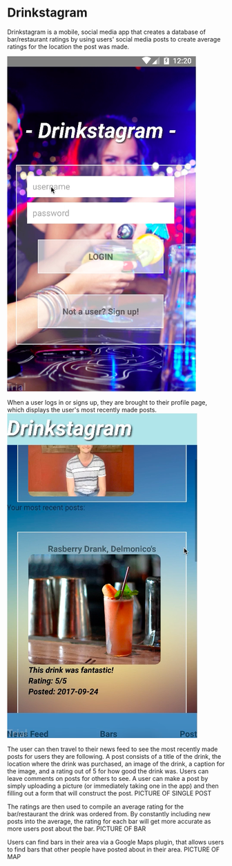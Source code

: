 # Drinkstagram
Drinkstagram is a mobile, social media app that creates a database of bar/restaurant ratings by using users' social media posts to create average ratings for the location the post was made.  

![login](https://github.com/Alex-Ginsberg/Drinkstagram/blob/master/Pics/Screen%20Shot%202017-11-13%20at%206.52.15%20PM.png)

When a user logs in or signs up, they are brought to their profile page, which displays the user's most recently made posts.
![user-page](https://github.com/Alex-Ginsberg/Drinkstagram/blob/master/Pics/Screen%20Shot%202017-11-13%20at%206.56.33%20PM.png)

The user can then travel to their news feed to see the most recently made posts for users they are following. A post consists of a title of the drink, the location where the drink was purchased, an image of the drink, a caption for the image, and a rating out of 5 for how good the drink was. Users can leave comments on posts for others to see. A user can make a post by simply uploading a picture (or immediately taking one in the app) and then filling out a form that will construct the post.
PICTURE OF SINGLE POST

The ratings are then used to compile an average rating for the bar/restaurant the drink was ordered from. By constantly including new posts into the average, the rating for each bar will get more accurate as more users post about the bar.
PICTURE OF BAR

Users can find bars in their area via a Google Maps plugin, that allows users to find bars that other people have posted about in their area.
PICTURE OF MAP
